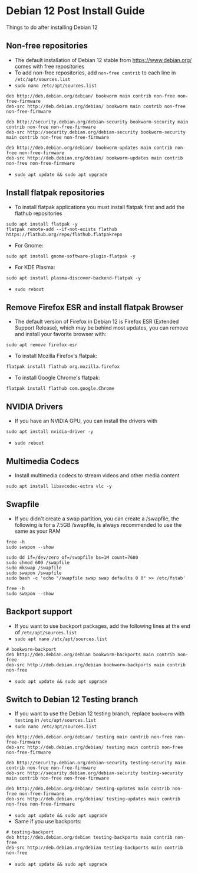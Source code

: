 # Debian 12 Post Install Guide

Things to do after installing Debian 12

## Non-free repositories

* The default installation of Debian 12 stable from https://www.debian.org/ comes with free repositories
* To add non-free repositories, add `non-free contrib` to each line in `/etc/apt/sources.list`
* `sudo nano /etc/apt/sources.list`
```
deb http://deb.debian.org/debian/ bookworm main contrib non-free non-free-firmware
deb-src http://deb.debian.org/debian/ bookworm main contrib non-free non-free-firmware

deb http://security.debian.org/debian-security bookworm-security main contrib non-free non-free-firmware
deb-src http://security.debian.org/debian-security bookworm-security main contrib non-free non-free-firmware

deb http://deb.debian.org/debian/ bookworm-updates main contrib non-free non-free-firmware
deb-src http://deb.debian.org/debian/ bookworm-updates main contrib non-free non-free-firmware
```
* `sudo apt update && sudo apt upgrade`

## Install flatpak repositories

* To install flatpak applications you must install flatpak first and add the flathub repositories
```
sudo apt install flatpak -y
flatpak remote-add --if-not-exists flathub https://flathub.org/repo/flathub.flatpakrepo
```
* For Gnome:
```
sudo apt install gnome-software-plugin-flatpak -y
```
* For KDE Plasma:
```
sudo apt install plasma-discover-backend-flatpak -y
```
* `sudo reboot`

## Remove Firefox ESR and install flatpak Browser

* The default version of Firefox in Debian 12 is Firefox ESR (Extended Support Release), which may be behind most updates, you can remove and install your favorite browser with:
```
sudo apt remove firefox-esr
```
* To install Mozilla Firefox's flatpak:
```
flatpak install flathub org.mozilla.firefox
```
* To install Google Chrome's flatpak:
```
flatpak install flathub com.google.Chrome
```

## NVIDIA Drivers

* If you have an NVIDIA GPU, you can install the drivers with
```
sudo apt install nvidia-driver -y
```
* `sudo reboot`

## Multimedia Codecs

* Install multimedia codecs to stream videos and other media content
```
sudo apt install libavcodec-extra vlc -y
```

## Swapfile

* If you didn't create a swap partition, you can create a /swapfile, the following is for a 7.5GB /swapfile, is always recommended to use the same as your RAM
```
free -h
sudo swapon --show

sudo dd if=/dev/zero of=/swapfile bs=1M count=7680
sudo chmod 600 /swapfile
sudo mkswap /swapfile
sudo swapon /swapfile
sudo bash -c 'echo "/swapfile swap swap defaults 0 0" >> /etc/fstab'

free -h
sudo swapon --show
```

## Backport support

* If you want to use backport packages, add the following lines at the end of `/etc/apt/sources.list`
* `sudo apt nano /etc/apt/sources.list`
```
# bookworm-backport
deb http://deb.debian.org/debian bookworm-backports main contrib non-free
deb-src http://deb.debian.org/debian bookworm-backports main contrib non-free
```
* `sudo apt update && sudo apt upgrade`

## Switch to Debian 12 Testing branch

* If you want to use the Debian 12 testing branch, replace `bookworm` with `testing` in `/etc/apt/sources.list`
* `sudo nano /etc/apt/sources.list`
```
deb http://deb.debian.org/debian/ testing main contrib non-free non-free-firmware
deb-src http://deb.debian.org/debian/ testing main contrib non-free non-free-firmware

deb http://security.debian.org/debian-security testing-security main contrib non-free non-free-firmware
deb-src http://security.debian.org/debian-security testing-security main contrib non-free non-free-firmware

deb http://deb.debian.org/debian/ testing-updates main contrib non-free non-free-firmware
deb-src http://deb.debian.org/debian/ testing-updates main contrib non-free non-free-firmware
```
* `sudo apt update && sudo apt upgrade`
* Same if you use backports:
```
# testing-backport
deb http://deb.debian.org/debian testing-backports main contrib non-free
deb-src http://deb.debian.org/debian testing-backports main contrib non-free
```
* `sudo apt update && sudo apt upgrade`
